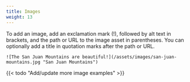 ```yaml
---
title: Images
weight: 13
---
```


To add an image, add an exclamation mark (!), followed by alt text in brackets, and the path or URL to the image asset in parentheses.
You can optionally add a title in quotation marks after the path or URL.

```
![The San Juan Mountains are beautiful!](/assets/images/san-juan-mountains.jpg "San Juan Mountains")
```

{{< todo "Add/update more image examples" >}}
